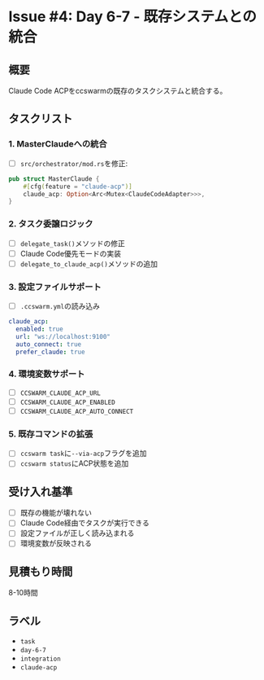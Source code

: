 # Issue #4: Day 6-7 - 既存システムとの統合

## 概要
Claude Code ACPをccswarmの既存のタスクシステムと統合する。

## タスクリスト

### 1. MasterClaudeへの統合
- [ ] `src/orchestrator/mod.rs`を修正:
```rust
pub struct MasterClaude {
    #[cfg(feature = "claude-acp")]
    claude_acp: Option<Arc<Mutex<ClaudeCodeAdapter>>>,
}
```

### 2. タスク委譲ロジック
- [ ] `delegate_task()`メソッドの修正
- [ ] Claude Code優先モードの実装
- [ ] `delegate_to_claude_acp()`メソッドの追加

### 3. 設定ファイルサポート
- [ ] `.ccswarm.yml`の読み込み
```yaml
claude_acp:
  enabled: true
  url: "ws://localhost:9100"
  auto_connect: true
  prefer_claude: true
```

### 4. 環境変数サポート
- [ ] `CCSWARM_CLAUDE_ACP_URL`
- [ ] `CCSWARM_CLAUDE_ACP_ENABLED`
- [ ] `CCSWARM_CLAUDE_ACP_AUTO_CONNECT`

### 5. 既存コマンドの拡張
- [ ] `ccswarm task`に`--via-acp`フラグを追加
- [ ] `ccswarm status`にACP状態を追加

## 受け入れ基準
- [ ] 既存の機能が壊れない
- [ ] Claude Code経由でタスクが実行できる
- [ ] 設定ファイルが正しく読み込まれる
- [ ] 環境変数が反映される

## 見積もり時間
8-10時間

## ラベル
- `task`
- `day-6-7`
- `integration`
- `claude-acp`